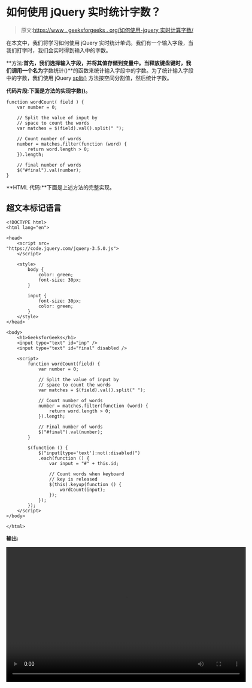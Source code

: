 # 如何使用 jQuery 实时统计字数？

> 原文:[https://www . geeksforgeeks . org/如何使用-jquery 实时计算字数/](https://www.geeksforgeeks.org/how-to-count-words-in-real-time-using-jquery/)

在本文中，我们将学习如何使用 jQuery 实时统计单词。我们有一个输入字段，当我们打字时，我们会实时得到输入中的字数。

**方法:**首先，我们选择输入字段，并将其值存储到变量中。当释放键盘键时，我们调用一个名为**字数统计()**的函数来统计输入字段中的字数。为了统计输入字段中的字数，我们使用 jQuery [split()](https://www.geeksforgeeks.org/javascript-string-prototype-split-function/) 方法按空间分割值，然后统计字数。

**代码片段:**下面是方法**的实现字数()。**

```
function wordCount( field ) {
    var number = 0;

    // Split the value of input by
    // space to count the words
    var matches = $(field).val().split(" ");

    // Count number of words
    number = matches.filter(function (word) {
        return word.length > 0;
    }).length;

    // final number of words
    $("#final").val(number);
}
```

**HTML 代码:**下面是上述方法的完整实现。

## 超文本标记语言

```
<!DOCTYPE html>
<html lang="en">

<head>
    <script src=
"https://code.jquery.com/jquery-3.5.0.js">
    </script>

    <style>
        body {
            color: green;
            font-size: 30px;
        }

        input {
            font-size: 30px;
            color: green;
        }
    </style>
</head>

<body>
    <h1>GeeksforGeeks</h1>
    <input type="text" id="inp" />
    <input type="text" id="final" disabled />

    <script>
        function wordCount(field) {
            var number = 0;

            // Split the value of input by
            // space to count the words
            var matches = $(field).val().split(" ");

            // Count number of words
            number = matches.filter(function (word) {
                return word.length > 0;
            }).length;

            // Final number of words
            $("#final").val(number);
        }

        $(function () {
            $("input[type='text']:not(:disabled)")
            .each(function () {
                var input = "#" + this.id;

                // Count words when keyboard
                // key is released
                $(this).keyup(function () {
                    wordCount(input);
                });
            });
        });
    </script>
</body>

</html>
```

**输出:**

<video class="wp-video-shortcode" id="video-609711-1" width="640" height="360" preload="metadata" controls=""><source type="video/mp4" src="https://media.geeksforgeeks.org/wp-content/uploads/20210523191656/gfg1.mp4?_=1">[https://media.geeksforgeeks.org/wp-content/uploads/20210523191656/gfg1.mp4](https://media.geeksforgeeks.org/wp-content/uploads/20210523191656/gfg1.mp4)</video>